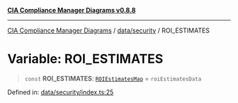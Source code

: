 [**CIA Compliance Manager Diagrams v0.8.8**](../../../README.md)

***

[CIA Compliance Manager Diagrams](../../../modules.md) / [data/security](../README.md) / ROI\_ESTIMATES

# Variable: ROI\_ESTIMATES

> `const` **ROI\_ESTIMATES**: [`ROIEstimatesMap`](../../../types/interfaces/ROIEstimatesMap.md) = `roiEstimatesData`

Defined in: [data/security/index.ts:25](https://github.com/Hack23/cia-compliance-manager/blob/88094f2c4c350fd10a1e440c3eab70aedd819944/src/data/security/index.ts#L25)
